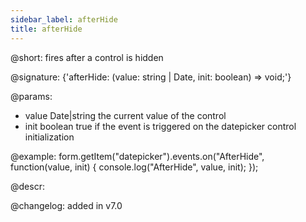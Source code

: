 ```yaml
---
sidebar_label: afterHide
title: afterHide
---          
```


@short: fires after a control is hidden
 
@signature: {'afterHide: (value: string | Date, init: boolean) => void;'}

@params:
- value     Date|string     the current value of the control
- init      boolean     true if the event is triggered on the datepicker control initialization


@example:
form.getItem("datepicker").events.on("AfterHide", function(value, init) {
    console.log("AfterHide", value, init);
});



@descr:

@changelog: added in v7.0
